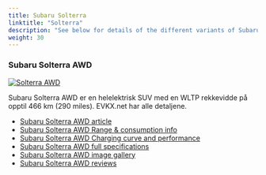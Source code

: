 ```yaml
---
title: Subaru Solterra
linktitle: "Solterra"
description: "See below for details of the different variants of Subaru Solterra"
weight: 30
---
```

### Subaru Solterra AWD

<a href="/models/subaru/solterra/solterra_awd/"><img src="https://media.evkx.net/multimedia/models/subaru/solterra/solterra_awd/main_1_st.jpeg" class="img-fluid" alt="Solterra AWD" ></a>

Subaru Solterra AWD er en helelektrisk SUV med en WLTP rekkevidde på opptil 466 km (290 miles). EVKX.net har alle detaljene. 

- [Subaru Solterra AWD article](/models/subaru/solterra/solterra_awd/)
- [Subaru Solterra AWD Range & consumption info](/models/subaru/solterra/solterra_awd/rangeandconsumption)
- [Subaru Solterra AWD Charging curve and performance](/models/subaru/solterra/solterra_awd/chargingcurve)
- [Subaru Solterra AWD full specifications](/models/subaru/solterra/solterra_awd/specifications)
- [Subaru Solterra AWD image gallery](/models/subaru/solterra/solterra_awd/gallery)
- [Subaru Solterra AWD reviews](/models/subaru/solterra/solterra_awd/reviews)

